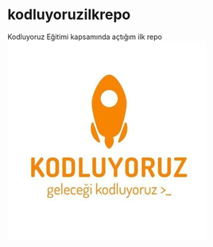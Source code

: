 # kodluyoruzilkrepo
Kodluyoruz Eğitimi kapsamında açtığım ilk repo
![Örnek proje resmi](https://raw.githubusercontent.com/Kodluyoruz/taskforce/git/git/markdown-nedir-nasil-kullaniriz-/figures/kodluyoruz_logo.jpg)